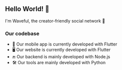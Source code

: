 ## Hello World! 👋
I'm Waveful, the creator-friendly social network 🌊


### Our codebase

- 📱 Our mobile app is currently developed with Flutter
- 🖥 Our website is currently developed with Flutter
- 🔚 Our backend is mainly developed with Node.js
- 🛠 Our tools are mainly developed with Python
